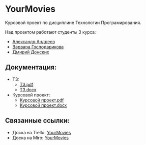 # YourMovies
Курсовой проект по дисциплине Технологии Програмирования.

Над проектом работают студенты 3 курса: 

* [Александр Андреев](https://github.com/Madesmot)
* [Варвара Господарикова](https://github.com/GospodarikovaVS)
* [Дмирий Донских](https://github.com/SteamDiver)

## Документация:

* ТЗ: 
  * [ТЗ.pdf](https://github.com/SteamDiver/YourMovies/blob/master/Documentation/%D0%A2%D0%97.pdf)
  * [ТЗ.docx](https://github.com/SteamDiver/YourMovies/blob/master/Documentation/%D0%A2%D0%97.docx)
* Курсовой проект:
  * [Курсовой проект.pdf](https://github.com/SteamDiver/YourMovies/blob/master/Documentation/%D0%9A%D1%83%D1%80%D1%81%D0%BE%D0%B2%D0%BE%D0%B9%20%D0%BF%D1%80%D0%BE%D0%B5%D0%BA%D1%82.pdf)
  * [Курсовой проект.docx](https://github.com/SteamDiver/YourMovies/blob/master/Documentation/%D0%9A%D1%83%D1%80%D1%81%D0%BE%D0%B2%D0%BE%D0%B9%20%D0%BF%D1%80%D0%BE%D0%B5%D0%BA%D1%82.pdf)

## Связанные ссылки:

* Доска на Trello: [YourMovies](https://trello.com/b/clj9L8Mj/yourmovie)
* Доска на Miro: [YourMovies](https://miro.com/app/board/o9J_kvWaZB4=/)

